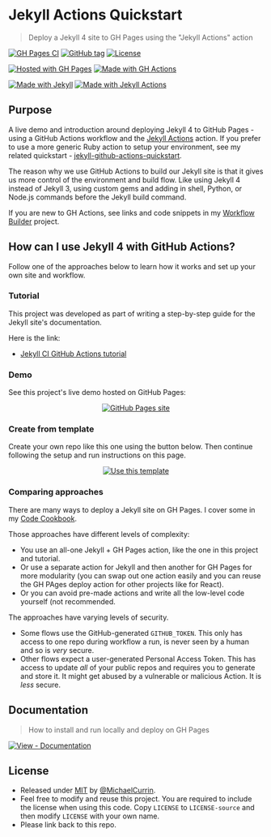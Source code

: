 # Jekyll Actions Quickstart
> Deploy a Jekyll 4 site to GH Pages using the "Jekyll Actions" action

[![GH Pages CI](https://github.com/MichaelCurrin/jekyll-actions-quickstart/workflows/GH%20Pages%20CI/badge.svg)](https://github.com/MichaelCurrin/jekyll-actions-quickstart/actions?query=workflow:"GH+Pages+CI")
[![GitHub tag](https://img.shields.io/github/tag/MichaelCurrin/jekyll-actions-quickstart)](https://github.com/MichaelCurrin/jekyll-actions-quickstart/tags/)
[![License](https://img.shields.io/badge/License-MIT-blue)](#license)

[![Hosted with GH Pages](https://img.shields.io/badge/Hosted_with-GitHub_Pages-blue?logo=github&logoColor=white)](https://pages.github.com/)
[![Made with GH Actions](https://img.shields.io/badge/CI-GitHub_Actions-blue?logo=github-actions&logoColor=white)](https://github.com/features/actions)

[![Made with Jekyll](https://img.shields.io/badge/Jekyll-4.x-blue?logo=jekyll&logoColor=white)](https://jekyllrb.com)
[![Made with Jekyll Actions](https://img.shields.io/badge/Jekyll_Actions-2.x-blue.svg)](https://github.com/marketplace/actions/jekyll-actions)


## Purpose


A live demo and introduction around deploying Jekyll 4 to GitHub Pages - using a GitHub Actions workflow and the [Jekyll Actions](https://github.com/marketplace/actions/jekyll-actions) action. If you prefer to use a more generic Ruby action to setup your environment, see my related quickstart - [jekyll-github-actions-quickstart](https://github.com/MichaelCurrin/jekyll-github-actions-quickstart).

The reason why we use GitHub Actions to build our Jekyll site is that it gives us more control of the environment and build flow. Like using Jekyll 4 instead of Jekyll 3, using custom gems and adding in shell, Python, or Node.js commands before the Jekyll build command.

If you are new to GH Actions, see links and code snippets in my [Workflow Builder](https://michaelcurrin.github.io/workflow-builder/) project.


## How can I use Jekyll 4 with GitHub Actions?

Follow one of the approaches below to learn how it works and set up your own site and workflow.

### Tutorial

This project was developed as part of writing a step-by-step guide for the Jekyll site's documentation.

Here is the link:

- [Jekyll CI GitHub Actions tutorial](https://jekyllrb.com/docs/continuous-integration/github-actions/)

### Demo

See this project's live demo hosted on GitHub Pages:

<div align="center">

[![GitHub Pages site](https://img.shields.io/badge/site-GitHub_Pages-blue?style=for-the-badge)](https://michaelcurrin.github.io/jekyll-actions-quickstart/)

</div>

### Create from template

Create your own repo like this one using the button below. Then continue following the setup and run instructions on this page.

<div align="center">

[![Use this template](https://img.shields.io/badge/Generate-Use_this_template-2ea44f?style=for-the-badge)](https://github.com/MichaelCurrin/jekyll-actions-quickstart/generate)

</div>

### Comparing approaches

There are many ways to deploy a Jekyll site on GH Pages. I cover some in my [Code Cookbook](https://michaelcurrin.github.io/code-cookbook/recipes/ci-cd/github-actions/workflows/jekyll/).

Those approaches have different levels of complexity:

- You use an all-one Jekyll + GH Pages action, like the one in this project and tutorial.
- Or use a separate action for Jekyll and then another for GH Pages for more modularity (you can swap out one action easily and you can reuse the GH PAges deploy action for other projects like for React).
- Or you can avoid pre-made actions and write all the low-level code yourself (not recommended.

The approaches have varying levels of security.

- Some flows use the GitHub-generated `GITHUB_TOKEN`. This only has access to one repo during workflow a run, is never seen by a human and so is _very_ secure.
- Other flows expect a user-generated Personal Access Token. This has access to update _all_ of your public repos and requires you to generate and store it. It might get abused by a vulnerable or malicious Action. It is _less_ secure.


## Documentation
> How to install and run locally and deploy on GH Pages

[![View - Documentation](https://img.shields.io/badge/View-Documentation-blue?style=for-the-badge)](/docs/)


## License

- Released under [MIT](/LICENSE) by [@MichaelCurrin](https://github.com/MichaelCurrin).
- Feel free to modify and reuse this project. You are required to include the license when using this code. Copy `LICENSE` to `LICENSE-source` and then modify `LICENSE` with your own name.
- Please link back to this repo.
